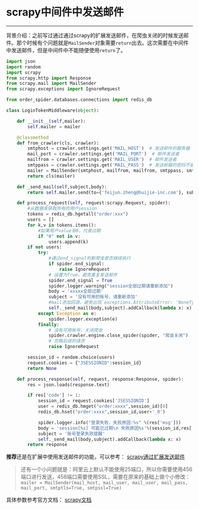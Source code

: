 # scrapy中间件中发送邮件

***
背景介绍：之前写过通过通过scrapy的扩展发送邮件，在爬虫关闭的时候发送邮件。那个时候有个问题就是`MailSender`对象需要`return`出去。这次需要在中间件中发送邮件，但是中间件中不能随便使用`return`了。
```python
import json
import random
import scrapy
from scrapy.http import Response
from scrapy.mail import MailSender
from scrapy.exceptions import IgnoreRequest

from order_spider.databases.connections import redis_db

class LoginTokenMiddleware(object):

    def __init__(self,mailer):
        self.mailer = mailer

    @classmethod
    def from_crawler(cls, crawler):
        smtphost = crawler.settings.get('MAIL_HOST')  # 发送邮件的服务器
        mail_port = crawler.settings.get('MAIL_PORT')  # 邮件发送者
        mailfrom = crawler.settings.get('MAIL_USER')  # 邮件发送者
        smtppass = crawler.settings.get('MAIL_PASS')  # 发送邮箱的密码不是你注册时的密码，而是授权码！！！切记！
        mailer = MailSender(smtphost, mailfrom, mailfrom, smtppass, smtpport=mail_port)
        return cls(mailer)

    def _send_mail(self,subject,body):
        return self.mailer.send(to={'feijun.zheng@huijie-inc.com'}, subject=subject, body=body)

    def process_request(self, request:scrapy.Request, spider):
        #从数据库获取所有的用户session
        tokens = redis_db.hgetall("order:xxx")
        users = []
        for k,v in tokens.items():
            #如果用户value有0，代表过期
            if "0" not in v:
                users.append(k)
        if not users:
            try:
                #通过end_signal判断爬虫是否继续执行
                if spider.end_signal:
                    raise IgnoreRequest
                # 设置为True，避免重复发送邮件
                spider.end_signal = True
                spider.logger.warning("session全部过期请重新添加")
                body = 'xxxxx全部过期'
                subject = '没有可用的账号，请重新添加'
                #mail添加回调，避免出现`exceptions.AttributeError: 'NoneType' object has no attribute 'bio_read'`
                self._send_mail(body,subject).addCallback(lambda x: x)
            except Exception as e:
                spider.logger.exception(e)
            finally:
                # 没有可用账号，关闭爬虫
                spider.crawler.engine.close_spider(spider, "爬虫关闭")
                # 忽略后续的请求
                raise IgnoreRequest

        session_id = random.choice(users)
        request.cookies = {"JSESSIONID":session_id}
        return None

    def process_response(self, request, response:Response, spider):
        res = json.loads(response.text)

        if res['code'] != 1:
            session_id = request.cookies['JSESSIONID']
            user = redis_db.hmget("order:xxxx",session_id)[0]
            redis_db.hset("order:xxxx",session_id,user+'_0')

            spider.logger.info("登录失败，失败原因:%s" %(res['msg']))
            body = 'session[%s] 可能已过期\n 失败原因%s'%(session_id,res['msg'])
            subject = '账号登录失败提醒'
            self._send_mail(body,subject).addCallback(lambda x: x)
        return response

```

**推荐**还是在扩展中使用发送邮件的功能，可以参考：
[scrapy通过扩展发送邮件](https://www.cnblogs.com/mangM/p/10790591.html)

> 还有一个小问题就是：阿里云上默认不能使用25端口，所以你需要使用456端口进行发送，456端口需要使用SSL，需要在原来的基础上做个小修改：
> `mailer = MailSender(mail_host, mail_user, mail_user, mail_pass, mail_port, smtptls=True, smtpssl=True)`

具体参数参考官方文档：
[scrapy文档](https://www.osgeo.cn/scrapy/topics/email.html)
